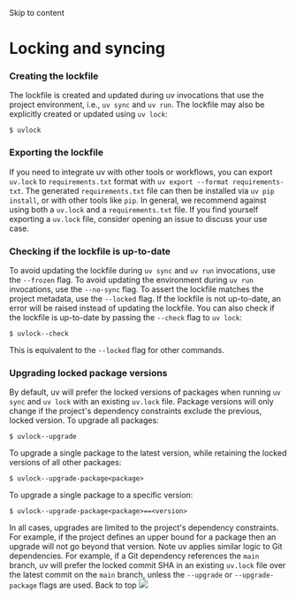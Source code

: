 Skip to content 
# Locking and syncing
### Creating the lockfile
The lockfile is created and updated during uv invocations that use the project environment, i.e., `uv sync` and `uv run`. The lockfile may also be explicitly created or updated using `uv lock`:
```
$ uvlock

```

### Exporting the lockfile
If you need to integrate uv with other tools or workflows, you can export `uv.lock` to `requirements.txt` format with `uv export --format requirements-txt`. The generated `requirements.txt` file can then be installed via `uv pip install`, or with other tools like `pip`.
In general, we recommend against using both a `uv.lock` and a `requirements.txt` file. If you find yourself exporting a `uv.lock` file, consider opening an issue to discuss your use case.
### Checking if the lockfile is up-to-date
To avoid updating the lockfile during `uv sync` and `uv run` invocations, use the `--frozen` flag.
To avoid updating the environment during `uv run` invocations, use the `--no-sync` flag.
To assert the lockfile matches the project metadata, use the `--locked` flag. If the lockfile is not up-to-date, an error will be raised instead of updating the lockfile.
You can also check if the lockfile is up-to-date by passing the `--check` flag to `uv lock`:
```
$ uvlock--check

```

This is equivalent to the `--locked` flag for other commands.
### Upgrading locked package versions
By default, uv will prefer the locked versions of packages when running `uv sync` and `uv lock` with an existing `uv.lock` file. Package versions will only change if the project's dependency constraints exclude the previous, locked version.
To upgrade all packages:
```
$ uvlock--upgrade

```

To upgrade a single package to the latest version, while retaining the locked versions of all other packages:
```
$ uvlock--upgrade-package<package>

```

To upgrade a single package to a specific version:
```
$ uvlock--upgrade-package<package>==<version>

```

In all cases, upgrades are limited to the project's dependency constraints. For example, if the project defines an upper bound for a package then an upgrade will not go beyond that version.
Note
uv applies similar logic to Git dependencies. For example, if a Git dependency references the `main` branch, uv will prefer the locked commit SHA in an existing `uv.lock` file over the latest commit on the `main` branch, unless the `--upgrade` or `--upgrade-package` flags are used.
Back to top 
![](https://cdn.usefathom.com/?h=https%3A%2F%2Fdocs.astral.sh&p=%2Fuv%2Fconcepts%2Fprojects%2Fsync%2F&r=&sid=ESKBRHGN&qs=%7B%7D&cid=98540018)
